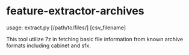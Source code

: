 # feature-extractor-archives
usage: extract.py [/path/to/files/] [csv_filename]

This tool utilize 7z in fetching basic file information from known archive formats including cabinet and sfx.
